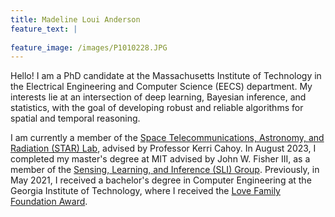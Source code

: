 ```yaml
---
title: Madeline Loui Anderson
feature_text: |
  
feature_image: /images/P1010228.JPG
---
```


Hello! I am a PhD candidate at the Massachusetts Institute of Technology in the Electrical Engineering and Computer Science (EECS) department. My interests lie at an intersection of deep learning, Bayesian inference, and statistics, with the goal of developing robust and reliable algorithms for spatial and temporal reasoning.

I am currently a member of the [Space Telecommunications, Astronomy, and Radiation (STAR) Lab](https://starlab.mit.edu/), advised by Professor Kerri Cahoy. In August 2023, I completed my master's degree at MIT advised by John W. Fisher III, as a member of the [Sensing, Learning, and Inference (SLI) Group](https://sli.csail.mit.edu/). Previously, in May 2021, I received a bachelor's degree in Computer Engineering at the Georgia Institute of Technology, where I received the [Love Family Foundation Award](https://loveaward.oue.gatech.edu/past-recipients/). 
